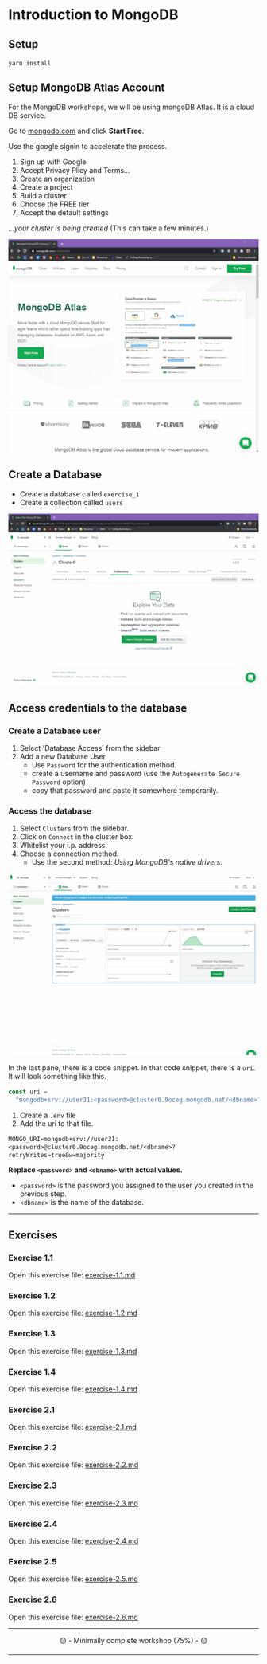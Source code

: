 # Introduction to MongoDB

## Setup

```
yarn install
```

## Setup MongoDB Atlas Account

For the MongoDB workshops, we will be using mongoDB Atlas. It is a cloud DB service.

Go to [mongodb.com](https://www.mongodb.com/cloud/atlas) and click **Start Free**.

Use the google signin to accelerate the process.

1. Sign up with Google
2. Accept Privacy Plicy and Terms...
3. Create an organization
4. Create a project
5. Build a cluster
6. Choose the FREE tier
7. Accept the default settings

_...your cluster is being created_ (This can take a few minutes.)

![MongoDB Atlas Signup](__lecture/assets/mongo_signup.gif)

## Create a Database

- Create a database called `exercise_1`
- Create a collection called `users`

![MongoDB Create a database](__lecture/assets/mongo_create-database.gif)

## Access credentials to the database

### Create a Database user

1. Select 'Database Access' from the sidebar
2. Add a new Database User
   - Use `Password` for the authentication method.
   - create a username and password (use the `Autogenerate Secure Password` option)
   - copy that password and paste it somewhere temporarily.

### Access the database

1. Select `Clusters` from the sidebar.
2. Click on `Connect` in the cluster box.
3. Whitelist your i.p. address.
4. Choose a connection method.
   - Use the second method: _Using MongoDB's native drivers._

![MongoDB Connect](__lecture/assets/mongo_connect.gif)

In the last pane, there is a code snippet. In that code snippet, there is a `uri`. It will look something like this.

```js
const uri =
  "mongodb+srv://user31:<password>@cluster0.9oceg.mongodb.net/<dbname>?retryWrites=true&w=majority";
```

1. Create a `.env` file
2. Add the uri to that file.

```
MONGO_URI=mongodb+srv://user31:<password>@cluster0.9oceg.mongodb.net/<dbname>?retryWrites=true&w=majority
```

**Replace `<password>` and `<dbname>` with actual values.**

- `<password>` is the password you assigned to the user you created in the previous step.
- `<dbname>` is the name of the database.

---

## Exercises

### Exercise 1.1

Open this exercise file: [exercise-1.1.md](__workshop/exercise-1.1.md)

### Exercise 1.2

Open this exercise file: [exercise-1.2.md](__workshop/exercise-1.2.md)

### Exercise 1.3

Open this exercise file: [exercise-1.3.md](__workshop/exercise-1.3.md)

### Exercise 1.4

Open this exercise file: [exercise-1.4.md](__workshop/exercise-1.4.md)

### Exercise 2.1

Open this exercise file: [exercise-2.1.md](__workshop/exercise-2.1.md)

### Exercise 2.2

Open this exercise file: [exercise-2.2.md](__workshop/exercise-2.2.md)

### Exercise 2.3

Open this exercise file: [exercise-2.3.md](__workshop/exercise-2.3.md)

### Exercise 2.4

Open this exercise file: [exercise-2.4.md](__workshop/exercise-2.4.md)

### Exercise 2.5

Open this exercise file: [exercise-2.5.md](__workshop/exercise-2.5.md)

### Exercise 2.6

Open this exercise file: [exercise-2.6.md](__workshop/exercise-2.6.md)

---

<center>🟡 - Minimally complete workshop (75%) - 🟡</center>

---
